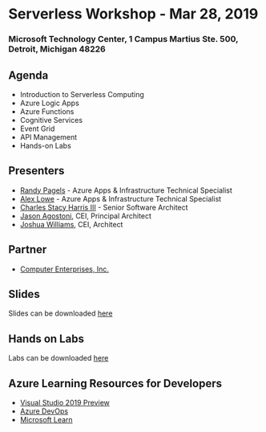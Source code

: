 # Serverless Workshop - Mar 28, 2019
### Microsoft Technology Center, 1 Campus Martius Ste. 500, Detroit, Michigan 48226

## Agenda

- Introduction to Serverless Computing
- Azure Logic Apps
- Azure Functions
- Cognitive Services
- Event Grid
- API Management
- Hands-on Labs

## Presenters

- [Randy Pagels](https://www.linkedin.com/in/randy-pagels/) - Azure Apps & Infrastructure Technical Specialist
- [Alex Lowe](https://www.linkedin.com/in/alexclowe/) - Azure Apps & Infrastructure Technical Specialist
- [Charles Stacy Harris III](https://www.linkedin.com/in/charlesstacyharrisiii/) - Senior Software Architect
- [Jason Agostoni](https://www.linkedin.com/in/jagostoni/), CEI, Principal Architect
- [Joshua Williams](https://www.linkedin.com/in/joshua-williams-b1562330/), CEI, Architect

## Partner

- [Computer Enterprises, Inc.](https://www.ceiamerica.com/)

## Slides

Slides can be downloaded [here](https://github.com/MTCDetroit/Academy-Events/tree/master/Track%20-%20App%20Dev/2019.3.28%20-%20Serverless%20Workshop/Slides)

## Hands on Labs

Labs can be downloaded [here](https://github.com/MTCDetroit/Academy-Events/tree/master/Track%20-%20App%20Dev/2019.3.28%20-%20Serverless%20Workshop/Labs)

## Azure Learning Resources for Developers

- [Visual Studio 2019 Preview](http://aka.ms/vs-preview)
- [Azure DevOps](https://azure.microsoft.com/en-us/services/devops/?nav=min)
- [Microsoft Learn](https://docs.microsoft.com/en-us/learn/)
